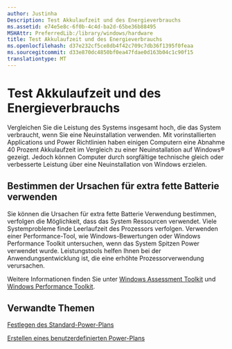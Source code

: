 ```yaml
---
author: Justinha
Description: Test Akkulaufzeit und des Energieverbrauchs
ms.assetid: e74e5e8c-6f0b-4c4d-ba2d-65be36b88495
MSHAttr: PreferredLib:/library/windows/hardware
title: Test Akkulaufzeit und des Energieverbrauchs
ms.openlocfilehash: d37e232cf5ce8db4f42c709c7db36f1395f0feaa
ms.sourcegitcommit: d33e870dc4850bf0ea47fdae0d163b04c1c90f15
translationtype: MT
---
```

# <a name="test-battery-life-and-power-consumption"></a>Test Akkulaufzeit und des Energieverbrauchs


Vergleichen Sie die Leistung des Systems insgesamt hoch, die das System verbraucht, wenn Sie eine Neuinstallation verwenden. Mit vorinstallierten Applications und Power Richtlinien haben einigen Computern eine Abnahme 40 Prozent Akkulaufzeit im Vergleich zu einer Neuinstallation auf Windows® gezeigt. Jedoch können Computer durch sorgfältige technische gleich oder verbesserte Leistung über eine Neuinstallation von Windows erzielen.

## <a name="span-iddeterminingthecausesofheavybatteryusespanspan-iddeterminingthecausesofheavybatteryusespanspan-iddeterminingthecausesofheavybatteryusespandetermining-the-causes-of-heavy-battery-use"></a><span id="Determining_the_causes_of_heavy_battery_use_"></span><span id="determining_the_causes_of_heavy_battery_use_"></span><span id="DETERMINING_THE_CAUSES_OF_HEAVY_BATTERY_USE_"></span>Bestimmen der Ursachen für extra fette Batterie verwenden


Sie können die Ursachen für extra fette Batterie Verwendung bestimmen, verfolgen die Möglichkeit, dass das System Ressourcen verwendet. Viele Systemprobleme finde Leerlaufzeit des Prozessors verfolgen. Verwenden einer Performance-Tool, wie Windows-Bewertungen oder Windows Performance Toolkit untersuchen, wenn das System Spitzen Power verwendet wurde. Leistungstools helfen Ihnen bei der Anwendungsentwicklung ist, die eine erhöhte Prozessorverwendung verursachen.

Weitere Informationen finden Sie unter [Windows Assessment Toolkit](http://go.microsoft.com/fwlink/?LinkId=214554) und [Windows Performance Toolkit](http://go.microsoft.com/fwlink/?LinkId=228914).

## <a name="span-idrelatedtopicsspanrelated-topics"></a><span id="related_topics"></span>Verwandte Themen


[Festlegen des Standard-Power-Plans](set-the-default-power-plan-technicalreference.md)

[Erstellen eines benutzerdefinierten Power-Plans](create-a-custom-power-plan-technicalreference.md)

 

 






